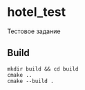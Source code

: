 # hotel_test
Тестовое задание

## Build

```shell
mkdir build && cd build
cmake ..
cmake --build .
```